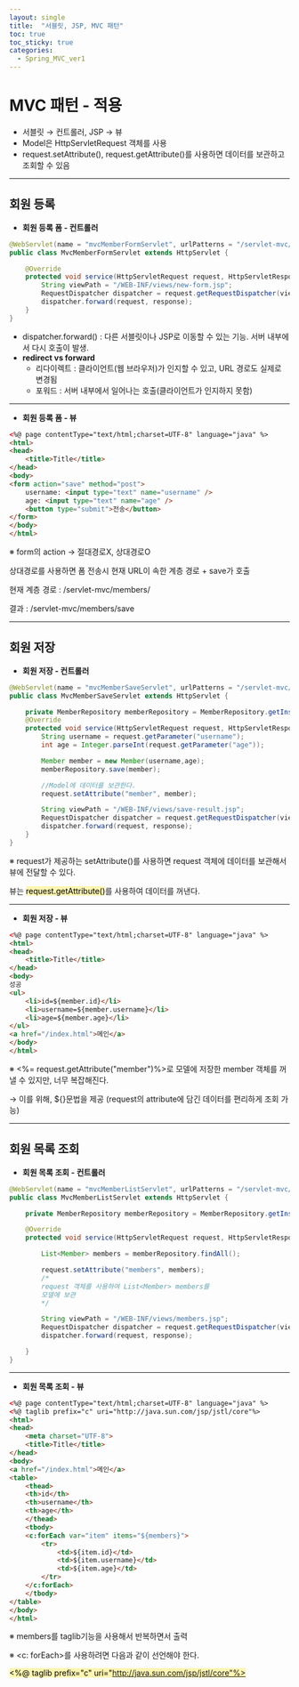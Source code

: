```yaml
---
layout: single
title:  "서블릿, JSP, MVC 패턴"
toc: true
toc_sticky: true
categories:
  - Spring_MVC_ver1
---
```


# MVC 패턴 - 적용



- 서블릿 → 컨트롤러, JSP → 뷰
- Model은 HttpServletRequest 객체를 사용
- request.setAttribute(), request.getAttribute()를 사용하면 데이터를 보관하고 조회할 수 있음


---



## 회원 등록

- **회원 등록 폼 - 컨트롤러**

```java
@WebServlet(name = "mvcMemberFormServlet", urlPatterns = "/servlet-mvc/members/new-form")
public class MvcMemberFormServlet extends HttpServlet {

    @Override
    protected void service(HttpServletRequest request, HttpServletResponse response) throws ServletException, IOException {
        String viewPath = "/WEB-INF/views/new-form.jsp";
        RequestDispatcher dispatcher = request.getRequestDispatcher(viewPath);
        dispatcher.forward(request, response);
    }
}
```



- dispatcher.forward() : 다른 서블릿이나 JSP로 이동할 수 있는 기능. 서버 내부에서 다시 호출이 발생.
- **redirect vs forward**
  - 리다이렉트 : 클라이언트(웹 브라우저)가 인지할 수 있고, URL 경로도 실제로 변경됨
  - 포워드 : 서버 내부에서 일어나는 호출(클라이언트가 인지하지 못함)

---



- **회원 등록 폼 - 뷰**

```html
<%@ page contentType="text/html;charset=UTF-8" language="java" %>
<html>
<head>
    <title>Title</title>
</head>
<body>
<form action="save" method="post">
    username: <input type="text" name="username" />
    age: <input type="text" name="age" />
    <button type="submit">전송</button>
</form>
</body>
</html>
```

※ form의 action -> 절대경로X, 상대경로O

상대경로를 사용하면 폼 전송시 현재 URL이 속한 계층 경로 + save가 호출

현재 계층 경로 : /servlet-mvc/members/

결과 : /servlet-mvc/members/save

---



## 회원 저장

- **회원 저장 - 컨트롤러**

```java
@WebServlet(name = "mvcMemberSaveServlet", urlPatterns = "/servlet-mvc/members/save")
public class MvcMemberSaveServlet extends HttpServlet {

    private MemberRepository memberRepository = MemberRepository.getInstance();
    @Override
    protected void service(HttpServletRequest request, HttpServletResponse response) throws ServletException, IOException {
        String username = request.getParameter("username");
        int age = Integer.parseInt(request.getParameter("age"));

        Member member = new Member(username,age);
        memberRepository.save(member);

        //Model에 데이터를 보관한다.
        request.setAttribute("member", member);

        String viewPath = "/WEB-INF/views/save-result.jsp";
        RequestDispatcher dispatcher = request.getRequestDispatcher(viewPath);
        dispatcher.forward(request, response);
    }
}
```

※ request가 제공하는 setAttribute()를 사용하면 request 객체에 데이터를 보관해서 뷰에 전달할 수 있다.

뷰는 <mark style='background-color: #fff5b1'>request.getAttribute()</mark>를 사용하여 데이터를 꺼낸다.

---



- **회원 저장 - 뷰**

```html
<%@ page contentType="text/html;charset=UTF-8" language="java" %>
<html>
<head>
    <title>Title</title>
</head>
<body>
성공
<ul>
    <li>id=${member.id}</li>
    <li>username=${member.username}</li>
    <li>age=${member.age}</li>
</ul>
<a href="/index.html">메인</a>
</body>
</html>
```

※ <%= request.getAttribute("member")%>로 모델에 저장한 member 객체를 꺼낼 수 있지만, 너무 복잡해진다.

→ 이를 위해, ${}문법을 제공 (request의 attribute에 담긴 데이터를 편리하게 조회 가능)

---



## 회원 목록 조회

- **회원 목록 조회 - 컨트롤러**

```java
@WebServlet(name = "mvcMemberListServlet", urlPatterns = "/servlet-mvc/members")
public class MvcMemberListServlet extends HttpServlet {

    private MemberRepository memberRepository = MemberRepository.getInstance();

    @Override
    protected void service(HttpServletRequest request, HttpServletResponse response) throws ServletException, IOException {

        List<Member> members = memberRepository.findAll();

        request.setAttribute("members", members);
        /*
        request 객체를 사용하여 List<Member> members를 
        모델에 보관
        */

        String viewPath = "/WEB-INF/views/members.jsp";
        RequestDispatcher dispatcher = request.getRequestDispatcher(viewPath);
        dispatcher.forward(request, response);

    }
}
```

---

- **회원 목록 조회 - 뷰**

```html
<%@ page contentType="text/html;charset=UTF-8" language="java" %>
<%@ taglib prefix="c" uri="http://java.sun.com/jsp/jstl/core"%>
<html>
<head>
    <meta charset="UTF-8">
    <title>Title</title>
</head>
<body>
<a href="/index.html">메인</a>
<table>
    <thead>
    <th>id</th>
    <th>username</th>
    <th>age</th>
    </thead>
    <tbody>
    <c:forEach var="item" items="${members}">
        <tr>
            <td>${item.id}</td>
            <td>${item.username}</td>
            <td>${item.age}</td>
        </tr>
    </c:forEach>
    </tbody>
</table>
</body>
</html>
```

※  members를 taglib기능을 사용해서 반복하면서 출력

※  <c: forEach>를 사용하려면 다음과 같이 선언해야 한다.

<mark style='background-color: #fff5b1'><%@ taglib prefix="c" uri="http://java.sun.com/jsp/jstl/core"%></mark>
